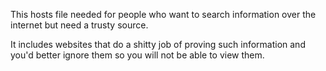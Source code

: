 This hosts file needed for people who want to search information over the internet but need a trusty source.

It includes websites that do a shitty job of proving such information and you'd better ignore them so you will not be able to view them.
